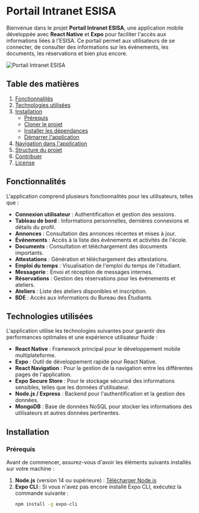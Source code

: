 # Portail Intranet ESISA

Bienvenue dans le projet **Portail Intranet ESISA**, une application mobile développée avec **React Native** et **Expo** pour faciliter l'accès aux informations liées à l'ESISA. Ce portail permet aux utilisateurs de se connecter, de consulter des informations sur les événements, les documents, les réservations et bien plus encore.

![Portail Intranet ESISA](../assets/images/image1.png)

## Table des matières

1. [Fonctionnalités](#fonctionnalités)
2. [Technologies utilisées](#technologies-utilisées)
3. [Installation](#installation)
   - [Prérequis](#prérequis)
   - [Cloner le projet](#cloner-le-projet)
   - [Installer les dépendances](#installer-les-dépendances)
   - [Démarrer l'application](#démarrer-lapplication)
4. [Navigation dans l'application](#navigation-dans-lapplication)
5. [Structure du projet](#structure-du-projet)
6. [Contribuer](#contribuer)
7. [License](#license)

## Fonctionnalités

L'application comprend plusieurs fonctionnalités pour les utilisateurs, telles que :

- **Connexion utilisateur** : Authentification et gestion des sessions.
- **Tableau de bord** : Informations personnelles, dernières connexions et détails du profil.
- **Annonces** : Consultation des annonces récentes et mises à jour.
- **Événements** : Accès à la liste des événements et activités de l'école.
- **Documents** : Consultation et téléchargement des documents importants.
- **Attestations** : Génération et téléchargement des attestations.
- **Emploi du temps** : Visualisation de l'emploi du temps de l'étudiant.
- **Messagerie** : Envoi et réception de messages internes.
- **Réservations** : Gestion des réservations pour les événements et ateliers.
- **Ateliers** : Liste des ateliers disponibles et inscription.
- **BDE** : Accès aux informations du Bureau des Étudiants.

## Technologies utilisées

L'application utilise les technologies suivantes pour garantir des performances optimales et une expérience utilisateur fluide :

- **React Native** : Framework principal pour le développement mobile multiplateforme.
- **Expo** : Outil de développement rapide pour React Native.
- **React Navigation** : Pour la gestion de la navigation entre les différentes pages de l'application.
- **Expo Secure Store** : Pour le stockage sécurisé des informations sensibles, telles que les données d'utilisateur.
- **Node.js / Express** : Backend pour l'authentification et la gestion des données.
- **MongoDB** : Base de données NoSQL pour stocker les informations des utilisateurs et autres données pertinentes.

## Installation

### Prérequis

Avant de commencer, assurez-vous d'avoir les éléments suivants installés sur votre machine :

1. **Node.js** (version 14 ou supérieure) : [Télécharger Node.js](https://nodejs.org/)
2. **Expo CLI** : Si vous n'avez pas encore installé Expo CLI, exécutez la commande suivante :
   ```bash
   npm install -g expo-cli
